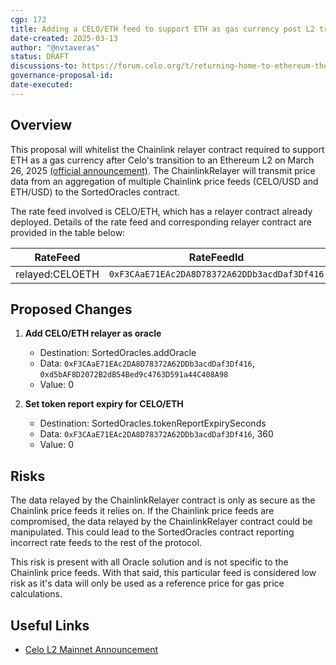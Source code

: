 ```yaml
---
cgp: 172
title: Adding a CELO/ETH feed to support ETH as gas currency post L2 transition
date-created: 2025-03-13
author: "@nvtaveras"
status: DRAFT
discussions-to: https://forum.celo.org/t/returning-home-to-ethereum-the-launch-of-celo-l2-mainnet
governance-proposal-id:
date-executed:
---
```


## Overview

This proposal will whitelist the Chainlink relayer contract required to support ETH as a gas currency after Celo's transition to an Ethereum L2 on March 26, 2025 [(official announcement)](https://forum.celo.org/t/returning-home-to-ethereum-the-launch-of-celo-l2-mainnet/10466). The ChainlinkRelayer will transmit price data from an aggregation of multiple Chainlink price feeds (CELO/USD and ETH/USD) to the SortedOracles contract.

The rate feed involved is CELO/ETH, which has a relayer contract already deployed. Details of the rate feed and corresponding relayer contract are provided in the table below:

| RateFeed        | RateFeedId                                   | Relayer Contract                                                                                                     |
| --------------- | -------------------------------------------- | -------------------------------------------------------------------------------------------------------------------- |
| relayed:CELOETH | `0xF3CAaE71EAc2DA8D78372A62DDb3acdDaf3Df416` | [0xd5bAF8D2072B2dB54Bed9c4763D591a44C408A98](https://celoscan.io/address/0xd5bAF8D2072B2dB54Bed9c4763D591a44C408A98) |

## Proposed Changes

1. **Add CELO/ETH relayer as oracle**

   - Destination: SortedOracles.addOracle
   - Data: `0xF3CAaE71EAc2DA8D78372A62DDb3acdDaf3Df416`, `0xd5bAF8D2072B2dB54Bed9c4763D591a44C408A98`
   - Value: 0

2. **Set token report expiry for CELO/ETH**

   - Destination: SortedOracles.tokenReportExpirySeconds
   - Data: `0xF3CAaE71EAc2DA8D78372A62DDb3acdDaf3Df416`, 360
   - Value: 0

## Risks

The data relayed by the ChainlinkRelayer contract is only as secure as the Chainlink price feeds it relies on. If the Chainlink price feeds are compromised, the data relayed by the ChainlinkRelayer contract could be manipulated. This could lead to the SortedOracles contract reporting incorrect rate feeds to the rest of the protocol.

This risk is present with all Oracle solution and is not specific to the Chainlink price feeds. With that said, this particular feed is considered low risk as it's data will only be used as a reference price for gas price calculations.

## Useful Links

- [Celo L2 Mainnet Announcement](https://forum.celo.org/t/returning-home-to-ethereum-the-launch-of-celo-l2-mainnet/10466)
